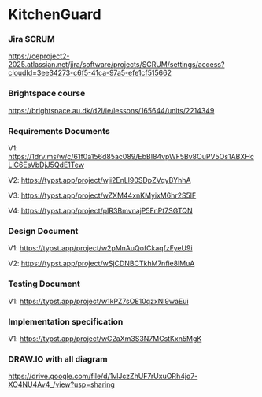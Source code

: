 # KitchenGuard

### Jira SCRUM
https://ceproject2-2025.atlassian.net/jira/software/projects/SCRUM/settings/access?cloudId=3ee34273-c6f5-41ca-97a5-efe1cf515662

### Brightspace course
https://brightspace.au.dk/d2l/le/lessons/165644/units/2214349

### Requirements Documents
V1: https://1drv.ms/w/c/61f0a156d85ac089/EbBI84vpWF5Bv8OuPV5Os1ABXHcLlC6EsVbDjJ5QdE1Tew

V2: https://typst.app/project/wji2EnLl90SDpZVqyBYhhA

V3: https://typst.app/project/wZXM44xnKMyixM6hr2S5lF

V4: https://typst.app/project/pIR3BmvnajP5FnPt7SGTQN

### Design Document
V1: https://typst.app/project/w2pMnAuQofCkaqfzFyeU9i

V2: https://typst.app/project/wSjCDNBCTkhM7nfie8lMuA

### Testing Document
V1: https://typst.app/project/w1kPZ7sOE10qzxNl9waEui

### Implementation specification
V1: https://typst.app/project/wC2aXm3S3N7MCstKxn5MgK

### DRAW.IO with all diagram
https://drive.google.com/file/d/1vlJczZhUF7rUxuORh4jo7-XO4NU4Av4_/view?usp=sharing
